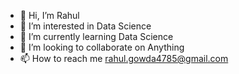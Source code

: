 - 👋 Hi, I’m Rahul 
- 👀 I’m interested in Data Science
- 🌱 I’m currently learning Data Science 
- 💞️ I’m looking to collaborate on Anything
- 📫 How to reach me rahul.gowda4785@gmail.com

<!---
ruby4785/ruby4785 is a ✨ special ✨ repository because its `README.md` (this file) appears on your GitHub profile.
You can click the Preview link to take a look at your changes.
--->
